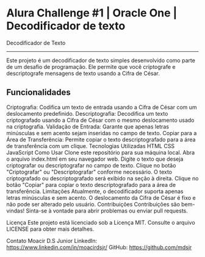 # Alura Challenge #1 | Oracle One | Decodificador de texto

Decodificador de Texto

---
Este projeto é um decodificador de texto simples desenvolvido como parte de um desafio de programação. Ele permite que você criptografe e descriptografe mensagens de texto usando a Cifra de César.

Funcionalidades
---
Criptografia: Codifica um texto de entrada usando a Cifra de César com um deslocamento predefinido.
Descriptografia: Decodifica um texto criptografado usando a Cifra de César com o mesmo deslocamento usado na criptografia.
Validação de Entrada: Garante que apenas letras minúsculas e sem acento sejam inseridas no campo de texto.
Copiar para a Área de Transferência: Permite copiar o texto descriptografado para a área de transferência com um clique.
Tecnologias Utilizadas
HTML
CSS
JavaScript
Como Usar
Clone este repositório para sua máquina local.
Abra o arquivo index.html em seu navegador web.
Digite o texto que deseja criptografar ou descriptografar no campo de texto.
Clique no botão "Criptografar" ou "Descriptografar" conforme necessário.
O texto criptografado ou descriptografado será exibido na seção à direita.
Clique no botão "Copiar" para copiar o texto descriptografado para a área de transferência.
Limitações
Atualmente, o decodificador suporta apenas letras minúsculas e sem acento.
O deslocamento da Cifra de César é fixo e não pode ser alterado pelo usuário.
Contribuições
Contribuições são bem-vindas! Sinta-se à vontade para abrir problemas ou enviar pull requests.

Licença
Este projeto está licenciado sob a Licença MIT. Consulte o arquivo LICENSE para obter mais detalhes.   

Contato
Moacir D.S Junior
LinkedIn: https://www.linkedin.com/in/moacirdsjr/
GitHub: https://github.com/mdsjr
